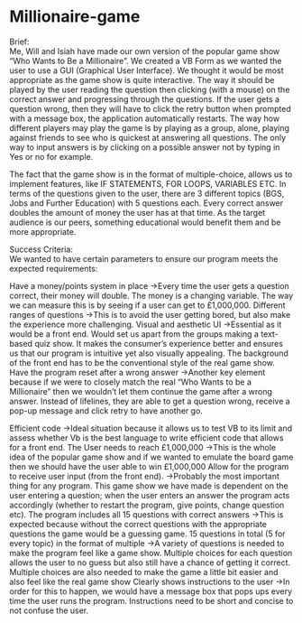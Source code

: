 # Millionaire-game
Brief: 										     
Me, Will and Isiah have made our own version of the popular game show “Who Wants to Be a Millionaire”. We created a VB Form as we wanted the user to use a GUI (Graphical User Interface). We thought it would be most appropriate as the game show is quite interactive.  The way it should be played by the user reading the question then clicking (with a mouse) on the correct answer and progressing through the questions. If the user gets a question wrong, then they will have to click the retry button when prompted with a message box, the application automatically restarts. The way how different players may play the game is by playing as a group, alone, playing against friends to see who is quickest at answering all questions.  The only way to input answers is by clicking on a possible answer not by typing in Yes or no for example. 

The fact that the game show is in the format of multiple-choice, allows us to implement features, like IF STATEMENTS, FOR LOOPS, VARIABLES ETC. In terms of the questions given to the user, there are 3 different topics (BGS, Jobs and Further Education) with 5 questions each. Every correct answer doubles the amount of money the user has at that time. As the target audience is our peers, something educational would benefit them and be more appropriate. 

Success Criteria:								   	
We wanted to have certain parameters to ensure our program meets the expected requirements:


Have a money/points system in place
→Every time the user gets a question correct, their money will double. The money is a changing variable. The way we can measure this is by seeing if a user can get to £1,000,000.
Different ranges of questions
→This is to avoid the user getting bored, but also make the experience more challenging.
Visual and aesthetic UI
→Essential as it would be a  front end. Would set us apart from the groups making a text-based quiz show. It makes the consumer’s experience better and ensures us that our program is intuitive yet also visually appealing. The background of the front end has to be the conventional style of the real game show.
Have the program reset after a wrong answer
→Another key element because if we were to closely match the real “Who Wants to be a Millionaire” then we wouldn’t let them continue the game after a wrong answer. Instead of lifelines, they are able to get a question wrong, receive a pop-up message and click retry to have another go.



 Efficient code 
→Ideal situation because it allows us to test VB to its limit and assess whether Vb is the best language to write efficient code that allows for a front end. 
The User needs to reach £1,000,000
→This is the whole idea of the popular game show and if we wanted to emulate the board game then we should have the user able to win £1,000,000
Allow for the program to receive user input (from the front end).
→Probably the most important thing for any program. This game show we have made is dependent on the user entering a question; when the user enters an answer the program acts accordingly (whether to restart the program, give points, change question etc).
The program includes all 15 questions with correct answers
→This is expected because without the correct questions with the appropriate questions the game would be a guessing game.
15 questions in total (5 for every topic) in the format of multiple
→A variety of questions is needed to make the program feel like a game show. Multiple choices for each question allows the user to no guess but also still have a chance of getting it correct. Multiple choices are also needed to make the game a little bit easier and also feel like the real game show
Clearly shows instructions to the user
→In order for this to happen, we would have a message box that pops ups every time the user runs the program. Instructions need to be short and concise to not confuse the user.

